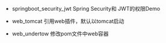 - springboot_security_jwt Spring Security和 JWT的权限Demo

- web_tomcat 引用web插件，默认以tomcat启动

- web_undertow 修改pom文件中web容器
